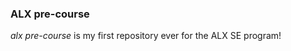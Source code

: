 <!-- Headings -->

### ALX pre-course

<!-- Italics -->
_alx pre-course_ is my first repository ever for the ALX SE program!


